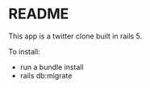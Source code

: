 # README

This app is a twitter clone built in rails 5.

To install:
  - run a bundle install
  - rails db:migrate

